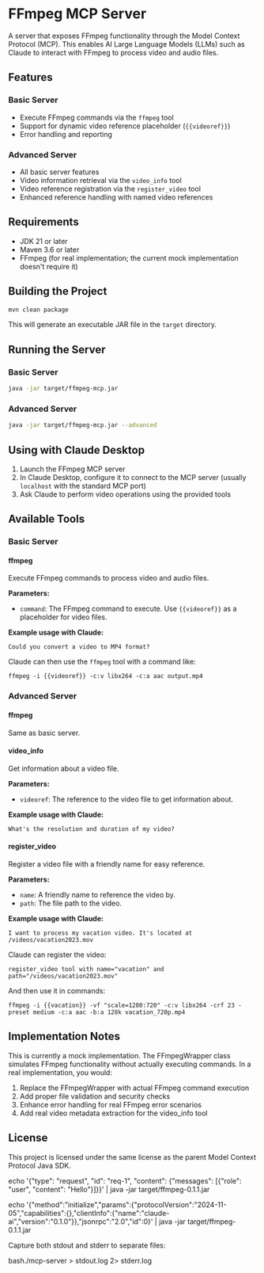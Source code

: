 # FFmpeg MCP Server

A server that exposes FFmpeg functionality through the Model Context Protocol (MCP). This enables AI Large Language Models (LLMs) such as Claude to interact with FFmpeg to process video and audio files.

## Features

### Basic Server
- Execute FFmpeg commands via the `ffmpeg` tool
- Support for dynamic video reference placeholder (`{{videoref}}`)
- Error handling and reporting

### Advanced Server
- All basic server features
- Video information retrieval via the `video_info` tool
- Video reference registration via the `register_video` tool
- Enhanced reference handling with named video references

## Requirements

- JDK 21 or later
- Maven 3.6 or later
- FFmpeg (for real implementation; the current mock implementation doesn't require it)

## Building the Project

```bash
mvn clean package
```

This will generate an executable JAR file in the `target` directory.

## Running the Server

### Basic Server

```bash
java -jar target/ffmpeg-mcp.jar
```

### Advanced Server

```bash
java -jar target/ffmpeg-mcp.jar --advanced
```

## Using with Claude Desktop

1. Launch the FFmpeg MCP server
2. In Claude Desktop, configure it to connect to the MCP server (usually `localhost` with the standard MCP port)
3. Ask Claude to perform video operations using the provided tools

## Available Tools

### Basic Server

#### ffmpeg

Execute FFmpeg commands to process video and audio files.

**Parameters:**
- `command`: The FFmpeg command to execute. Use `{{videoref}}` as a placeholder for video files.

**Example usage with Claude:**
```
Could you convert a video to MP4 format?
```

Claude can then use the `ffmpeg` tool with a command like:
```
ffmpeg -i {{videoref}} -c:v libx264 -c:a aac output.mp4
```

### Advanced Server

#### ffmpeg

Same as basic server.

#### video_info

Get information about a video file.

**Parameters:**
- `videoref`: The reference to the video file to get information about.

**Example usage with Claude:**
```
What's the resolution and duration of my video?
```

#### register_video

Register a video file with a friendly name for easy reference.

**Parameters:**
- `name`: A friendly name to reference the video by.
- `path`: The file path to the video.

**Example usage with Claude:**
```
I want to process my vacation video. It's located at /videos/vacation2023.mov
```

Claude can register the video:
```
register_video tool with name="vacation" and path="/videos/vacation2023.mov"
```

And then use it in commands:
```
ffmpeg -i {{vacation}} -vf "scale=1280:720" -c:v libx264 -crf 23 -preset medium -c:a aac -b:a 128k vacation_720p.mp4
```

## Implementation Notes

This is currently a mock implementation. The FFmpegWrapper class simulates FFmpeg functionality without actually executing commands. In a real implementation, you would:

1. Replace the FFmpegWrapper with actual FFmpeg command execution
2. Add proper file validation and security checks
3. Enhance error handling for real FFmpeg error scenarios
4. Add real video metadata extraction for the video_info tool

## License

This project is licensed under the same license as the parent Model Context Protocol Java SDK.

echo '{"type": "request", "id": "req-1", "content": {"messages": [{"role": "user", "content": "Hello"}]}}' | java -jar target/ffmpeg-0.1.1.jar

echo '{"method":"initialize","params":{"protocolVersion":"2024-11-05","capabilities":{},"clientInfo":{"name":"claude-ai","version":"0.1.0"}},"jsonrpc":"2.0","id":0}' | java -jar target/ffmpeg-0.1.1.jar


Capture both stdout and stderr to separate files:

bash./mcp-server > stdout.log 2> stderr.log